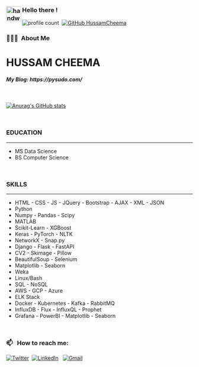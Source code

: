 ### <img alt="handwavegif" src="https://user-images.githubusercontent.com/39513876/112366216-8cfe7400-8cfe-11eb-8116-7d3dbae20e97.gif" width='40' align="left"/> Hello there !
![profile count](https://komarev.com/ghpvc/?username=HussamCheema&color=red)&nbsp;
[![GitHub HussamCheema](https://img.shields.io/github/followers/HussamCheema?label=follow&style=social)](https://github.com/HussamCheema)&nbsp;

### 👨🏻‍💻 &nbsp;About Me

<h1>HUSSAM CHEEMA</h1>
<h5>My Blog: https://pysudo.com/</h5>

<br>

[![Anurag's GitHub stats](https://github-readme-stats.vercel.app/api?username=HussamCheema&show_icons=true&theme=tokyonight)](https://github.com/anuraghazra/github-readme-stats)

<br>

<h3>EDUCATION</h3><hr>
<ul>
	<li>MS Data Science</li>
	<li>BS Computer Science</li>
</ul>
<br>

<h3>SKILLS</h3><hr>
<ul>
	<li>HTML - CSS - JS - JQuery - Bootstrap - AJAX - XML - JSON</li>
	<li>Python</li>
	<li>Numpy - Pandas - Scipy</li>
	<li>MATLAB</li>
	<li>Scikit-Learn - XGBoost</li>
	<li>Keras - PyTorch - NLTK</li>
	<li>NetworkX - Snap.py</li>
	<li>Django - Flask - FastAPI</li>
	<li>CV2 - Skimage - Pillow</li>
	<li>BeautifulSoup - Selenium</li>
	<li>Matplotlib - Seaborn</li>
	<li>Weka</li>
	<li>Linux/Bash</li>
	<li>SQL - NoSQL</li>
	<li>AWS - GCP - Azure</li>
	<li>ELK Stack</li>
	<li>Docker - Kubernetes - Kafka - RabbitMQ</li>
	<li>InfluxDB - Flux - InfluxQL - Prophet</li>
	<li>Grafana - PowerBI - Matplotlib - Seaborn</li>
</ul>
<br>

### 📫 &nbsp; How to reach me:

<a href="https://twitter.com/badbit_0"><img alt="Twitter" src="https://img.shields.io/badge/Twitter%20-%230077B5.svg?&style=flat&logo=twitter&logoColor=white"/></a>&nbsp;
<a href="https://linkedin.com/in/hussam-cheema"><img alt="LinkedIn" src="https://img.shields.io/badge/linkedin%20-%230077B5.svg?&style=flat&logo=linkedin&logoColor=white"/></a> &nbsp;
<a href="mailto:hussam7102@gmail.com"><img alt="Gmail" src="https://img.shields.io/badge/Gmail-D14836?style=flat&logo=gmail&logoColor=white" /></a> &nbsp;
